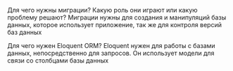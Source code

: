 Для чего нужны миграции? Какую роль они играют или какую проблему решают? Миграции нужны для создания и манипуляций базы данных, которое использует приложение, так же для контроля версий баз данных

Для чего нужен Eloquent ORM? Eloquent нужен для работы с базами данных, непосредственно  для запросов. Он использует модели для связи со столбцами базы данных
